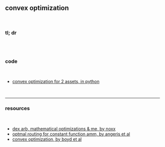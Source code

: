## convex optimization

<br>

### tl; dr

<br>

<br>

### code

<br>

* [convex optimization for 2 assets, in python](https://github.com/angeris/cfmm-routing-code)

<br>

---

### resources

<br>

* [dex arb, mathematical optimizations & me, by noxx](https://noxx.substack.com/p/dex-arbitrage-mathematical-optimisations)
* [optmal routing for constant function amm, by angeris et al](https://angeris.github.io/papers/cfmm-routing.pdf)
* [convex optimization, by boyd et al](https://web.stanford.edu/~boyd/cvxbook/bv_cvxbook.pdf)
